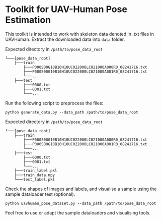 # Toolkit for UAV-Human Pose Estimation

This toolkit is intended to work with skeleton data denoted in .txt files in UAVHuman.
Extract the downloaded data into ``data`` folder.

Expected directory in `/path/to/pose_data_root`
```
└───[pose_data_root]
    ├───train
        ├───P000S00G10B10H10UC022000LC021000A000R0_08241716.txt
        ├───P000S00G10B10H10UC022000LC021000A001R0_08241716.txt
        └───...
    ├───test
        ├───0000.txt
        ├───0001.txt
        └───...
```

Run the following script to preprocess the files:
```
python generate_data.py --data_path /path/to/pose_data_root
```

Expected directory in `/path/to/pose_data_root`
```
└───[pose_data_root]
    ├───train
        ├───P000S00G10B10H10UC022000LC021000A000R0_08241716.txt
        ├───P000S00G10B10H10UC022000LC021000A001R0_08241716.txt
        └───...
    ├───test
        ├───0000.txt
        ├───0001.txt
        └───...
    ├───train_label.pkl
    ├───train_data.npy
    └───test_label.pkl
```

Check the shapes of images and labels, and visualise a sample using the sample dataloader test (optional).
```
python uavhuman_pose_dataset.py --data_path /path/to/pose_data_root
```

Feel free to use or adapt the sample dataloaders and visualising tools.
